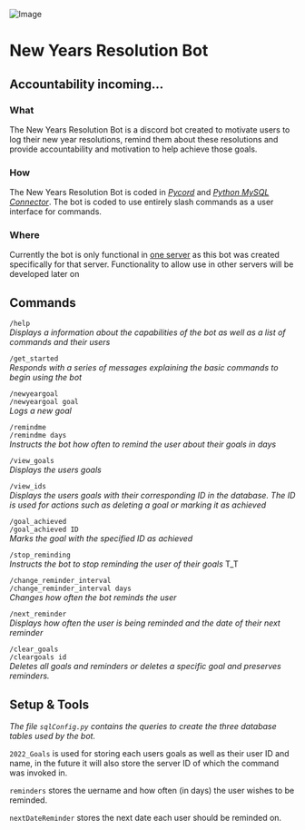 
![Image](https://cdn.discordapp.com/emojis/925286931221344256.png?size=60 "lezgoo")
# New Years Resolution Bot #
Accountability incoming...
-----------
### What
The New Years Resolution Bot is a discord bot created to motivate users to log their new year resolutions, remind them about these resolutions and provide accountability and motivation to help achieve those goals. 

### How

The New Years Resolution Bot is coded in [*Pycord*](https://github.com/Pycord-Development/pycord) and [*Python MySQL Connector*](https://dev.mysql.com/doc/connector-python/en/). The bot is coded to use entirely slash commands as a user interface for commands.

### Where

Currently the bot is only functional in [one server](https://discord.gg/7Pjjf2XTFw) as this bot was created specifically for that server. Functionality to allow use in other servers will be developed later on

## Commands

`/help`  
*Displays a information about the capabilities of the bot as well as a list of commands and their users*

`/get_started`  
*Responds with a series of messages explaining the basic commands to begin using the bot*  

`/newyeargoal`  
`/newyeargoal goal`  
*Logs a new goal*  

`/remindme`  
`/remindme days`  
*Instructs the bot how often to remind the user about their goals in days*  

`/view_goals`  
*Displays the users goals*  

`/view_ids`  
*Displays the users goals with their corresponding ID in the database. The ID is used for actions such as deleting a goal or marking it as achieved*  

`/goal_achieved`  
`/goal_achieved ID`  
*Marks the goal with the specified ID as achieved*  

`/stop_reminding`  
*Instructs the bot to stop reminding the user of their goals* T_T  

`/change_reminder_interval`  
`/change_reminder_interval days`  
*Changes how often the bot reminds the user*  
  
`/next_reminder`  
*Displays how often the user is being reminded and the date of their next reminder*

`/clear_goals`    
`/cleargoals id`  
*Deletes all goals and reminders or deletes a specific goal and preserves reminders.*

## Setup & Tools
*The file `sqlConfig.py` contains the queries to create the three database tables used by the bot.*  

`2022_Goals` is used for storing each users goals as well as their user ID and name, in the future it will also store the server ID of which the command was invoked in.  

`reminders` stores the uername and how often (in days) the user wishes to be reminded.  

`nextDateReminder` stores the next date each user should be reminded on.